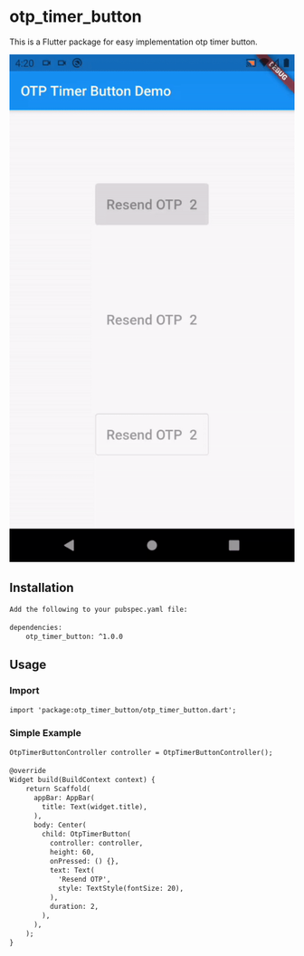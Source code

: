 # otp_timer_button

This is a Flutter package for easy implementation otp timer button.

![](screenshots/otp_timer-button.gif)

## Installation

    Add the following to your pubspec.yaml file:

    dependencies:
        otp_timer_button: ^1.0.0

## Usage

### Import

    import 'package:otp_timer_button/otp_timer_button.dart';

### Simple Example
    OtpTimerButtonController controller = OtpTimerButtonController();

    @override
    Widget build(BuildContext context) {
        return Scaffold(
          appBar: AppBar(
            title: Text(widget.title),
          ),
          body: Center(
            child: OtpTimerButton(
              controller: controller,
              height: 60,
              onPressed: () {},
              text: Text(
                'Resend OTP',
                style: TextStyle(fontSize: 20),
              ),
              duration: 2,
            ),
          ),
        );
    }